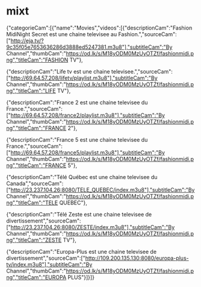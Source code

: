 # mixt
{"categorieCam":[{"name":"Movies","videos":[{"descriptionCam":"Fashion MidiNight Secret est une chaine televisee au Fashion.","sourceCam":["http://eja.tv/?9c35f05e7653636286d3888ed5247381.m3u8"],"subtitleCam":"By Channel","thumbCam":"https://od.lk/s/M18yODM0MzUyOTZf/fashionmidi.png","titleCam":"FASHION TV"},

{"descriptionCam":"Life tv est une chaine televisee.","sourceCam":["http://69.64.57.208/lifetv/playlist.m3u8"],"subtitleCam":"By Channel","thumbCam":"https://od.lk/s/M18yODM0MzUyOTZf/fashionmidi.png","titleCam":"LIFE TV"},

{"descriptionCam":"France 2 est une chaine televisee du France.","sourceCam":["http://69.64.57.208/france2/playlist.m3u8"],"subtitleCam":"By Channel","thumbCam":"https://od.lk/s/M18yODM0MzUyOTZf/fashionmidi.png","titleCam":"FRANCE 2"},

{"descriptionCam":"France 5 est une chaine televisee du France.","sourceCam":["http://69.64.57.208/france5/playlist.m3u8"],"subtitleCam":"By Channel","thumbCam":"https://od.lk/s/M18yODM0MzUyOTZf/fashionmidi.png","titleCam":"FRANCE 5"},

{"descriptionCam":"Télé Québec est une chaine televisee du Canada","sourceCam":["http://23.237.104.26:8080/TELE_QUEBEC/index.m3u8"],"subtitleCam":"By Channel","thumbCam":"https://od.lk/s/M18yODM0MzUyOTZf/fashionmidi.png","titleCam":"TELE QUEBEC"},

{"descriptionCam":"Télé Zeste est une chaine televisee de divertissement","sourceCam":["http://23.237.104.26:8080/ZESTE/index.m3u8"],"subtitleCam":"By Channel","thumbCam":"https://od.lk/s/M18yODM0MzUyOTZf/fashionmidi.png","titleCam":"ZESTE TV"},

{"descriptionCam":"Europa-Plus est une chaine televisee de divertissement","sourceCam":["http://109.200.135.130:8080/europa-plus-tv/index.m3u8"],"subtitleCam":"By Channel","thumbCam":"https://od.lk/s/M18yODM0MzUyOTZf/fashionmidi.png","titleCam":"EUROPA PLUS"}]}]}
